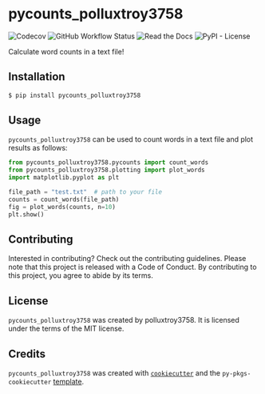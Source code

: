 # pycounts_polluxtroy3758

![Codecov](https://img.shields.io/codecov/c/github/polluxtroy3758/pycounts?style=flat-square&token=P886C1C970) ![GitHub Workflow Status](https://img.shields.io/github/workflow/status/polluxtroy3758/pycounts/ci-cd?style=flat-square) ![Read the Docs](https://img.shields.io/readthedocs/pycounts_polluxtroy3758?style=flat-square) ![PyPI - License](https://img.shields.io/pypi/l/pycounts-polluxtroy3758?style=flat-square)

Calculate word counts in a text file!

## Installation

```bash
$ pip install pycounts_polluxtroy3758
```

## Usage

`pycounts_polluxtroy3758` can be used to count words in a text file and plot results
as follows:

```python
from pycounts_polluxtroy3758.pycounts import count_words
from pycounts_polluxtroy3758.plotting import plot_words
import matplotlib.pyplot as plt

file_path = "test.txt"  # path to your file
counts = count_words(file_path)
fig = plot_words(counts, n=10)
plt.show()
```

## Contributing

Interested in contributing? Check out the contributing guidelines. Please note that this project is released with a Code of Conduct. By contributing to this project, you agree to abide by its terms.

## License

`pycounts_polluxtroy3758` was created by polluxtroy3758. It is licensed under the terms of the MIT license.

## Credits

`pycounts_polluxtroy3758` was created with [`cookiecutter`](https://cookiecutter.readthedocs.io/en/latest/) and the `py-pkgs-cookiecutter` [template](https://github.com/py-pkgs/py-pkgs-cookiecutter).
